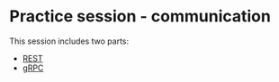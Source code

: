 # Practice session - communication

This session includes two parts: 

* [REST](rest)
* [gRPC](grpc)
